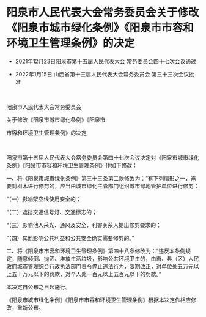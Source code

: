 # 阳泉市人民代表大会常务委员会关于修改《阳泉市城市绿化条例》《阳泉市市容和环境卫生管理条例》的决定

- 2021年12月23日阳泉市第十五届人民代表大会
  常务委员会四十七次会议通过

- 2022年1月15日
  山西省第十三届人民代表大会常务委员会
  第三十三次会议批准

<!-- INFO END -->

​

阳泉市人民代表大会常务委员会

关于修改《阳泉市城市绿化条例》《阳泉市

市容和环境卫生管理条例》的决定

​

阳泉市第十五届人民代表大会常务委员会第四十七次会议决定对《阳泉市城市绿化条例》《阳泉市市容和环境卫生管理条例》作如下修改：

一、将《阳泉市城市绿化条例》第三十三条第二款修改为：“有下列情形之一，需要对树木进行修剪的，应当由城市绿化主管部门组织城市绿地管护单位进行修剪：

“（一）影响架空线使用安全的；

“（二）遮挡交通信号灯、交通标志的；

“（三）影响他人采光、通风及安全，利害关系人提出修剪要求的；

“（四）其他影响公共利益和公共安全确实需要修剪的。”

二、将《阳泉市市容和环境卫生管理条例》第四十八条修改为：“违反本条例规定，随意倾倒、抛洒、堆放生活垃圾，影响公共环境卫生的，由市、县（区）人民政府城市管理综合行政执法部门责令停止违法行为，限期改正，对单位处五万元以上五十万元以下的罚款，对个人处一百元以上五百元以下的罚款。”

本决定自公布之日起施行。

《阳泉市城市绿化条例》《阳泉市市容和环境卫生管理条例》根据本决定作相应修改，重新公布。
